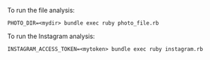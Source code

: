 To run the file analysis:
```
PHOTO_DIR=<mydir> bundle exec ruby photo_file.rb
```

To run the Instagram analysis:
```
INSTAGRAM_ACCESS_TOKEN=<mytoken> bundle exec ruby instagram.rb
```
